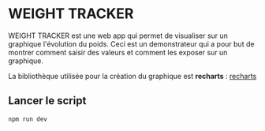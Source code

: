 # WEIGHT TRACKER

WEIGHT TRACKER est une web app qui permet de visualiser sur un graphique l'évolution du poids.
Ceci est un demonstrateur qui a pour but de montrer comment saisir des valeurs et comment les exposer sur un graphique.

La bibliothèque utilisée pour la création du graphique est **recharts** :
[recharts](http://recharts.org/en-US)

## Lancer le script

`npm run dev`
